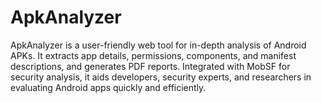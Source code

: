 # ApkAnalyzer
ApkAnalyzer is a user-friendly web tool for in-depth analysis of Android APKs. It extracts app details, permissions, components, and manifest descriptions, and generates PDF reports. Integrated with MobSF for security analysis, it aids developers, security experts, and researchers in evaluating Android apps quickly and efficiently.
